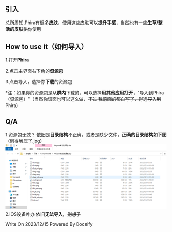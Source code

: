 ## 引入
总所周知,Phira有很多**皮肤**，使用这些皮肤可以**提升手感**，当然也有一些**生草/整活的皮肤**供你使用

## How to use it（如何导入）

1.打开**Phira**



2.点击主界面右下角的**资源包**


3.点击导入，选择你**下载**的资源包


*注：如果你的资源包是从**群内**下载的，可以选择**用其他应用打开**，"导入到Phira（资源包）"（当然你谱面也可以这么做，~~不过
我前面的都白写了，得选导入到Phira~~）

## Q/A
1.资源包无效？
依旧是**目录结构**不正确，或者是缺少文件，**正确的目录结构如下图**（懒得解压了.jpg）
![正确目录结构](img/sjg.png)
2.iOS设备咋办
依旧**无法导入**，~~别想了~~





Write On 2023/12/15 Powered By Docsify
